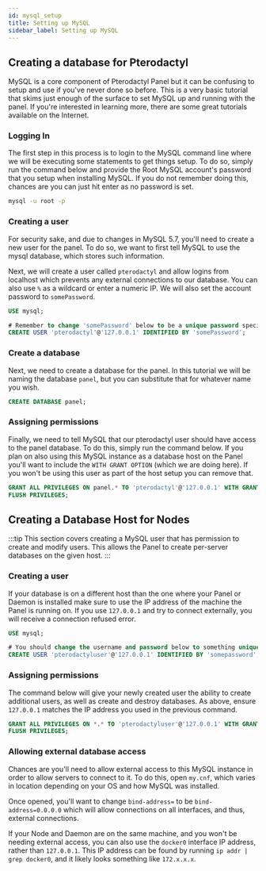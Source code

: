 ```yaml
---
id: mysql_setup
title: Setting up MySQL
sidebar_label: Setting up MySQL
---
```


## Creating a database for Pterodactyl

MySQL is a core component of Pterodactyl Panel but it can be confusing to setup and use if you've never done so before.
This is a very basic tutorial that skims just enough of the surface to set MySQL up and running with the panel.
If you're interested in learning more, there are some great tutorials available on the Internet.

### Logging In

The first step in this process is to login to the MySQL command line where we will be executing some statements to get
things setup. To do so, simply run the command below and provide the Root MySQL account's password that you setup when
installing MySQL. If you do not remember doing this, chances are you can just hit enter as no password is set.

```bash
mysql -u root -p
```

### Creating a user

For security sake, and due to changes in MySQL 5.7, you'll need to create a new user for the panel. To do so, we want
to first tell MySQL to use the mysql database, which stores such information.

Next, we will create a user called `pterodactyl` and allow logins from localhost which prevents any external connections
to our database. You can also use `%` as a wildcard or enter a numeric IP. We will also set the account password
to `somePassword`.

```sql
USE mysql;

# Remember to change 'somePassword' below to be a unique password specific to this account.
CREATE USER 'pterodactyl'@'127.0.0.1' IDENTIFIED BY 'somePassword';
```

### Create a database

Next, we need to create a database for the panel. In this tutorial we will be naming the database `panel`, but you can
substitute that for whatever name you wish.

```sql
CREATE DATABASE panel;
```

### Assigning permissions

Finally, we need to tell MySQL that our pterodactyl user should have access to the panel database. To do this, simply
run the command below. If you plan on also using this MySQL instance as a database host on the Panel you'll want to
include the `WITH GRANT OPTION` (which we are doing here). If you won't be using this user as part of the host setup
you can remove that.

```sql
GRANT ALL PRIVILEGES ON panel.* TO 'pterodactyl'@'127.0.0.1' WITH GRANT OPTION;
FLUSH PRIVILEGES;
```

## Creating a Database Host for Nodes

:::tip
This section covers creating a MySQL user that has permission to create and modify users. This allows the Panel to create per-server databases on the given host.
:::

### Creating a user

If your database is on a different host than the one where your Panel or Daemon is installed make sure to use the IP address of the machine the Panel is running on. If you use `127.0.0.1` and try to connect externally, you will receive a connection refused error.

```sql
USE mysql;

# You should change the username and password below to something unique.
CREATE USER 'pterodactyluser'@'127.0.0.1' IDENTIFIED BY 'somepassword';
```

### Assigning permissions

The command below will give your newly created user the ability to create additional users, as well as create and destroy databases. As above, ensure `127.0.0.1` matches the IP address you used in the previous command.

```sql
GRANT ALL PRIVILEGES ON *.* TO 'pterodactyluser'@'127.0.0.1' WITH GRANT OPTION;
FLUSH PRIVILEGES;
```

### Allowing external database access

Chances are you'll need to allow external access to this MySQL instance in order to allow servers to connect to it. To do this, open `my.cnf`, which varies in location depending on your OS and how MySQL was installed.

Once opened, you'll want to change `bind-address=` to be `bind-address=0.0.0.0` which will allow connections on all interfaces, and thus, external connections.

If your Node and Daemon are on the same machine, and you won't be needing external access, you can also use the `docker0` interface IP address, rather than `127.0.0.1`. This IP address can be found by running `ip addr | grep docker0`, and it likely looks something like `172.x.x.x`.
